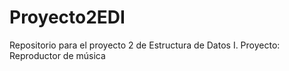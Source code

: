 # Proyecto2EDI
Repositorio para el proyecto 2 de Estructura de Datos I. 
Proyecto: Reproductor de música